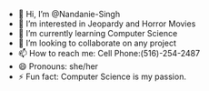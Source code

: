 - 👋 Hi, I’m @Nandanie-Singh
- 👀 I’m interested in Jeopardy and Horror Movies
- 🌱 I’m currently learning Computer Science
- 💞️ I’m looking to collaborate on any project
- 📫 How to reach me: Cell Phone:(516)-254-2487
- 😄 Pronouns: she/her
- ⚡ Fun fact: Computer Science is my passion.

<!---
Nandanie-Singh/Nandanie-Singh is a ✨ special ✨ repository because its `README.md` (this file) appears on your GitHub profile.
You can click the Preview link to take a look at your changes.
--->

